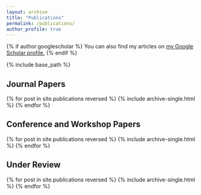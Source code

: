 ```yaml
---
layout: archive
title: "Publications"
permalink: /publications/
author_profile: true
---
```


{% if author.googlescholar %}
  You can also find my articles on <u><a href="{{author.googlescholar}}">my Google Scholar profile</a>.</u>
{% endif %}

{% include base_path %}

## **Journal Papers**

{% for post in site.publications reversed %}
  {% include archive-single.html %}
{% endfor %}

## **Conference and Workshop Papers**

{% for post in site.publications reversed %}
  {% include archive-single.html %}
{% endfor %}

## **Under Review**

{% for post in site.publications reversed %}
  {% include archive-single.html %}
{% endfor %}
